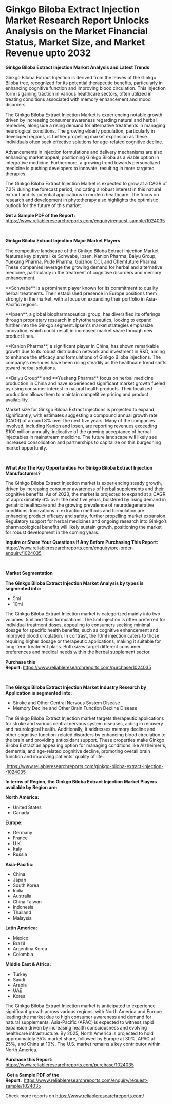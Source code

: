 <p><h1>Ginkgo Biloba Extract Injection Market Research Report Unlocks Analysis on the Market Financial Status, Market Size, and Market Revenue upto 2032</h1></p><p><strong>Ginkgo Biloba Extract Injection Market Analysis and Latest Trends</strong></p>
<p><p>Ginkgo Biloba Extract Injection is derived from the leaves of the Ginkgo Biloba tree, recognized for its potential therapeutic benefits, particularly in enhancing cognitive function and improving blood circulation. This injection form is gaining traction in various healthcare sectors, often utilized in treating conditions associated with memory enhancement and mood disorders.</p><p>The Ginkgo Biloba Extract Injection Market is experiencing notable growth driven by increasing consumer awareness regarding natural and herbal remedies, alongside a rising demand for alternative treatments in managing neurological conditions. The growing elderly population, particularly in developed regions, is further propelling market expansion as these individuals often seek effective solutions for age-related cognitive decline.</p><p>Advancements in injection formulations and delivery mechanisms are also enhancing market appeal, positioning Ginkgo Biloba as a viable option in integrative medicine. Furthermore, a growing trend towards personalized medicine is pushing developers to innovate, resulting in more targeted therapies.</p><p>The Ginkgo Biloba Extract Injection Market is expected to grow at a CAGR of 7.2% during the forecast period, indicating a robust interest in this natural extract and its potential applications in modern healthcare. The focus on research and development in phytotherapy also highlights the optimistic outlook for the future of this market.</p></p>
<p><strong>Get a Sample PDF of the Report:&nbsp;</strong> <a href="https://www.reliableresearchreports.com/enquiry/request-sample/1024035?utm_campaign=2219&utm_medium=2&utm_source=Github&utm_content=ia&utm_term=06032025&utm_id=ginkgo-biloba-extract-injection">https://www.reliableresearchreports.com/enquiry/request-sample/1024035</a></p>
<p>&nbsp;</p>
<p><strong>Ginkgo Biloba Extract Injection Major Market Players</strong></p>
<p><p>The competitive landscape of the Ginkgo Biloba Extract Injection Market features key players like Schwabe, Ipsen, Kanion Pharma, Baiyu Group, Yuekang Pharma, Pude Pharma, Guizhou CCI, and Chemfuture Pharma. These companies leverage the growing demand for herbal and alternative medicine, particularly in the treatment of cognitive disorders and memory enhancement.</p><p>**Schwabe** is a prominent player known for its commitment to quality herbal treatments. Their established presence in Europe positions them strongly in the market, with a focus on expanding their portfolio in Asia-Pacific regions.</p><p>**Ipsen**, a global biopharmaceutical group, has diversified its offerings through proprietary research in phytotherapeutics, looking to expand further into the Ginkgo segment. Ipsen's market strategies emphasize innovation, which could result in increased market share through new product lines.</p><p>**Kanion Pharma**, a significant player in China, has shown remarkable growth due to its robust distribution network and investment in R&D, aiming to enhance the efficacy and formulations of Ginkgo Biloba injections. The company's revenues have been rising steadily as the healthcare trend shifts toward herbal solutions.</p><p>**Baiyu Group** and **Yuekang Pharma** focus on herbal medicine production in China and have experienced significant market growth fueled by rising consumer interest in natural health products. Their localized production allows them to maintain competitive pricing and product availability.</p><p>Market size for Ginkgo Biloba Extract injections is projected to expand significantly, with estimates suggesting a compound annual growth rate (CAGR) of around 8% over the next five years. Many of the companies involved, including Kanion and Ipsen, are reporting revenues exceeding $100 million annually, indicative of the growing acceptance of herbal injectables in mainstream medicine. The future landscape will likely see increased consolidation and partnerships to capitalize on this burgeoning market opportunity.</p></p>
<p>&nbsp;</p>
<p><strong>What Are The Key Opportunities For Ginkgo Biloba Extract Injection Manufacturers?</strong></p>
<p><p>The Ginkgo Biloba Extract Injection market is experiencing steady growth, driven by increasing consumer awareness of herbal supplements and their cognitive benefits. As of 2023, the market is projected to expand at a CAGR of approximately 6% over the next five years, bolstered by rising demand in geriatric healthcare and the growing prevalence of neurodegenerative conditions. Innovations in extraction methods and formulation are enhancing product efficacy and safety, further propelling market expansion. Regulatory support for herbal medicines and ongoing research into Ginkgo’s pharmacological benefits will likely sustain growth, positioning the market for robust development in the coming years.</p></p>
<p><strong>Inquire or Share Your Questions If Any Before Purchasing This Report:</strong> <a href="https://www.reliableresearchreports.com/enquiry/pre-order-enquiry/1024035?utm_campaign=2219&utm_medium=2&utm_source=Github&utm_content=ia&utm_term=06032025&utm_id=ginkgo-biloba-extract-injection">https://www.reliableresearchreports.com/enquiry/pre-order-enquiry/1024035</a></p>
<p>&nbsp;</p>
<p><strong>Market Segmentation</strong></p>
<p><strong>The Ginkgo Biloba Extract Injection Market Analysis by types is segmented into:</strong></p>
<p><ul><li>5ml</li><li>10ml</li></ul></p>
<p><p>The Ginkgo Biloba Extract Injection market is categorized mainly into two volumes: 5ml and 10ml formulations. The 5ml injection is often preferred for individual treatment doses, appealing to consumers seeking minimal dosage for specific health benefits, such as cognitive enhancement and improved blood circulation. In contrast, the 10ml injection caters to those requiring higher dosage or therapeutic applications, making it suitable for long-term treatment plans. Both sizes target different consumer preferences and medical needs within the herbal supplement sector.</p></p>
<p><strong>Purchase this Report:&nbsp;</strong><a href="https://www.reliableresearchreports.com/purchase/1024035?utm_campaign=2219&utm_medium=2&utm_source=Github&utm_content=ia&utm_term=06032025&utm_id=ginkgo-biloba-extract-injection">https://www.reliableresearchreports.com/purchase/1024035</a></p>
<p>&nbsp;</p>
<p><strong>The Ginkgo Biloba Extract Injection Market Industry Research by Application is segmented into:</strong></p>
<p><ul><li>Stroke and Other Central Nervous System Disease</li><li>Memory Decline and Other Brain Function Decline Disease</li></ul></p>
<p><p>The Ginkgo Biloba Extract Injection market targets therapeutic applications for stroke and various central nervous system diseases, aiding in recovery and neurological health. Additionally, it addresses memory decline and other cognitive function-related disorders by enhancing blood circulation to the brain and providing antioxidant support. These properties make Ginkgo Biloba Extract an appealing option for managing conditions like Alzheimer's, dementia, and age-related cognitive decline, promoting overall brain function and improving patients' quality of life.</p></p>
<p><a href="https://www.reliableresearchreports.com/ginkgo-biloba-extract-injection-r1024035?utm_campaign=2219&utm_medium=2&utm_source=Github&utm_content=ia&utm_term=06032025&utm_id=ginkgo-biloba-extract-injection">&nbsp;https://www.reliableresearchreports.com/ginkgo-biloba-extract-injection-r1024035</a></p>
<p><strong>In terms of Region, the Ginkgo Biloba Extract Injection Market Players available by Region are:</strong></p>
<p>
    <p> <strong> North America: </strong>
        <ul>
            <li>United States</li>
            <li>Canada</li>
        </ul>
        </p> 
    <p> <strong> Europe: </strong>
        <ul>
            <li>Germany</li>
            <li>France</li>
            <li>U.K.</li>
            <li>Italy</li>
            <li>Russia</li>
        </ul>
        </p> 
    <p> <strong> Asia-Pacific: </strong>
        <ul>
            <li>China</li>
            <li>Japan</li>
            <li>South Korea</li>
            <li>India</li>
            <li>Australia</li>
            <li>China Taiwan</li>
            <li>Indonesia</li>
            <li>Thailand</li>
            <li>Malaysia</li>
        </ul>
        </p> 
    <p> <strong> Latin America: </strong>
        <ul>
            <li>Mexico</li>
            <li>Brazil</li>
            <li>Argentina Korea</li>
            <li>Colombia</li>
        </ul>
        </p> 
    <p> <strong> Middle East & Africa: </strong>
        <ul>
            <li>Turkey</li>
            <li>Saudi</li>
            <li>Arabia</li>
            <li>UAE</li>
            <li>Korea</li>
        </ul>
    </p>
    </p>
<p><p>The Ginkgo Biloba Extract Injection market is anticipated to experience significant growth across various regions, with North America and Europe leading the market due to high consumer awareness and demand for natural supplements. Asia-Pacific (APAC) is expected to witness rapid expansion driven by increasing health consciousness and evolving healthcare infrastructure. By 2025, North America is projected to hold approximately 35% market share, followed by Europe at 30%, APAC at 25%, and China at 10%. The U.S. market remains a key contributor within North America.</p></p>
<p><strong>Purchase this Report: </strong><a href="https://www.reliableresearchreports.com/purchase/1024035?utm_campaign=2219&utm_medium=2&utm_source=Github&utm_content=ia&utm_term=06032025&utm_id=ginkgo-biloba-extract-injection">https://www.reliableresearchreports.com/purchase/1024035</a></p>
<p>&nbsp;<strong>Get a Sample PDF of the Report:&nbsp;&nbsp;</strong><a href="https://www.reliableresearchreports.com/enquiry/request-sample/1024035?utm_campaign=2219&utm_medium=2&utm_source=Github&utm_content=ia&utm_term=06032025&utm_id=ginkgo-biloba-extract-injection">https://www.reliableresearchreports.com/enquiry/request-sample/1024035</a></p>
<p><strong></strong></p>
<p>Check more reports on <a href="https://www.reliableresearchreports.com/?utm_campaign=2219&utm_medium=2&utm_source=Github&utm_content=ia&utm_term=06032025&utm_id=ginkgo-biloba-extract-injection">https://www.reliableresearchreports.com/</a></p>